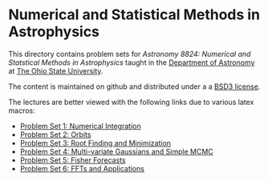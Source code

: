 # Numerical and Statistical Methods in Astrophysics

This directory contains problem sets for _Astronomy 8824: Numerical and Statstical Methods in Astrophysics_ taught in the [Department of Astronomy](https://astronomy.osu.edu/) at [The Ohio State University](https:osu.edu).

The content is maintained on github and distributed under a a [BSD3 license](https://opensource.org/licenses/BSD-3-Clause). 

The lectures are better viewed with the following links due to various latex macros: 

* [Problem Set 1: Numerical Integration](https://nbviewer.jupyter.org/github/paulmartini/NSMA/blob/main/Homework/PS1.NumericalIntegration.ipynb)
* [Problem Set 2: Orbits](https://nbviewer.jupyter.org/github/paulmartini/NSMA/blob/main/Homework/PS2.Orbits.ipynb)
* [Problem Set 3: Root Finding and Minimization](https://nbviewer.jupyter.org/github/paulmartini/NSMA/blob/main/Homework/PS3.RootFinding.ipynb)
* [Problem Set 4: Multi-variate Gaussians and Simple MCMC](https://nbviewer.jupyter.org/github/paulmartini/NSMA/blob/main/Homework/PS4.MCMC.ipynb)
* [Problem Set 5: Fisher Forecasts](https://nbviewer.jupyter.org/github/paulmartini/NSMA/blob/main/Homework/PS5.Forecast.ipynb)
* [Problem Set 6: FFTs and Applications](https://nbviewer.jupyter.org/github/paulmartini/NSMA/blob/main/Homework/PS6.FFTs.ipynb)
